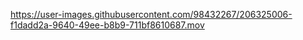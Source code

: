 

https://user-images.githubusercontent.com/98432267/206325006-f1dadd2a-9640-49ee-b8b9-711bf8610687.mov

